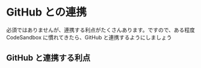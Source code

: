 # GitHub との連携

必須ではありませんが、連携する利点がたくさんあります。ですので、ある程度 CodeSandbox に慣れてきたら、GitHub と連携するようにしましょう


## GitHub と連携する利点